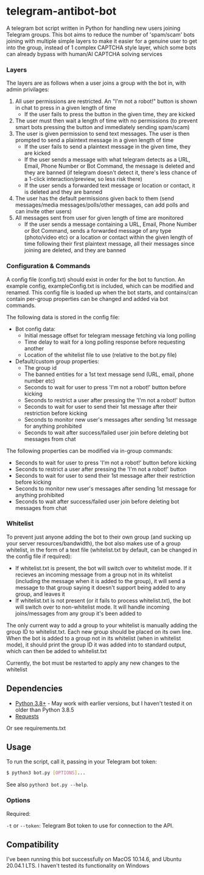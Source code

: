 # telegram-antibot-bot

A telegram bot script written in Python for handling new users joining Telegram groups. This bot aims to reduce the number of 'spam/scam' bots joining with multiple simple layers to make it easier for a genuine user to get into the group, instead of 1 complex CAPTCHA style layer, which some bots can already bypass with human/AI CAPTCHA solving services

### Layers
The layers are as follows when a user joins a group with the bot in, with admin privilages:

1. All user permissions are restricted. An "I'm not a robot!" button is shown in chat to press in a given length of time
	* If the user fails to press the button in the given time, they are kicked
2. The user must then wait a length of time with no permissions (to prevent smart bots pressing the button and immediately sending spam/scam)
3. The user is given permission to send text messages. The user is then prompted to send a plaintext message in a given length of time
	* If the user fails to send a plaintext message in the given time, they are kicked
	* If the user sends a message with what telegram detects as a URL, Email, Phone Number or Bot Command, the message is deleted and they are banned (if telegram doesn't detect it, there's less chance of a 1-click interaction/preview, so less risk there)
	* If the user sends a forwarded text message or location or contact, it is deleted and they are banned
4. The user has the default permissions given back to them (send messages/media messages/polls/other messages, can add polls and can invite other users)
5. All messages sent from user for given length of time are monitored
	* If the user sends a message containing a URL, Email, Phone Number or Bot Command, sends a forwarded message of any type (photo/video etc) or a location or contact within the given length of time following their first plaintext message, all their messages since joining are deleted, and they are banned

### Configuration & Commands
A config file (config.txt) should exist in order for the bot to function. An example config, exampleConfig.txt is included, which can be modified and renamed. This config file is loaded up when the bot starts, and contains/can contain per-group properties can be changed and added via bot commands.

The following data is stored in the config file:
- Bot config data:
    - Initial message offset for telegram message fetching via long polling
    - Time delay to wait for a long polling response before requesting another
    - Location of the whitelist file to use (relative to the bot.py file)
- Default/custom group properties:
    - The group id
    - The banned entities for a 1st text message send (URL, email, phone number etc)
    - Seconds to wait for user to press 'I'm not a robot!' button before kicking
    - Seconds to restrict a user after pressing the 'I'm not a robot!' button
    - Seconds to wait for user to send their 1st message after their restriction before kicking
    - Seconds to monitor new user's messages after sending 1st message for anything prohibited
    - Seconds to wait after success/failed user join before deleting bot messages from chat

The following properties can be modified via in-group commands:
- Seconds to wait for user to press 'I'm not a robot!' button before kicking
- Seconds to restrict a user after pressing the 'I'm not a robot!' button
- Seconds to wait for user to send their 1st message after their restriction before kicking
- Seconds to monitor new user's messages after sending 1st message for anything prohibited
- Seconds to wait after success/failed user join before deleting bot messages from chat


### Whitelist
To prevent just anyone adding the bot to their own group (and sucking up your server resources/bandwidth), the bot also makes use of a group whitelist, in the form of a text file (whitelist.txt by default, can be changed in the config file if required):
- If whitelist.txt is present, the bot will switch over to whitelist mode. If it recieves an incoming message from a group not in its whitelist (including the message when it is added to the group), it will send a message to that group saying it doesn't support being added to any group, and leaves it
- If whitelist.txt is not present (or it fails to process whitelist.txt), the bot will switch over to non-whitelist mode. It will handle incoming joins/messages from any group it's been added to

The only current way to add a group to your whitelist is manually adding the group ID to whitelist.txt. Each new group should be placed on its own line. When the bot is added to a group not in its whitelist (when in whitelist mode), it should print the group ID it was added into to standard output, which can then be added to whitelist.txt

Currently, the bot must be restarted to apply any new changes to the whitelist


## Dependencies
 - [Python 3.8+](https://www.python.org/downloads/) - May work with earlier versions, but I haven't tested it on older than Python 3.8.5
 - [Requests](https://requests.readthedocs.io/en/master/)

 Or see requirements.txt

## Usage

To run the script, call it, passing in your Telegram bot token:

```bash
$ python3 bot.py [OPTIONS]...
```

See also `python3 bot.py --help`.

### Options

Required:

`-t` or `--token`: Telegram Bot token to use for connection to the API.

## Compatibility
I've been running this bot successfully on MacOS 10.14.6, and Ubuntu 20.04.1 LTS. I haven't tested its functionality on Windows
